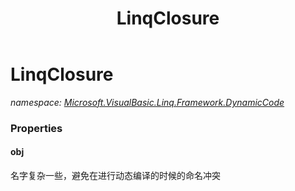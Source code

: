 ﻿---
title: LinqClosure
---

# LinqClosure
_namespace: [Microsoft.VisualBasic.Linq.Framework.DynamicCode](N-Microsoft.VisualBasic.Linq.Framework.DynamicCode.html)_





### Properties

#### obj
名字复杂一些，避免在进行动态编译的时候的命名冲突

